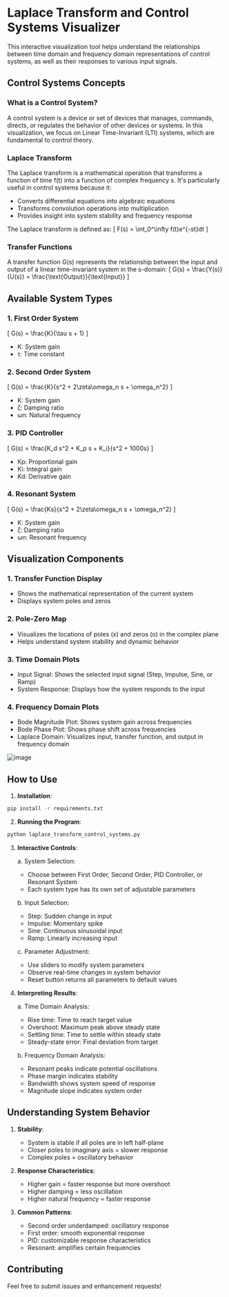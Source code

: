 # Laplace Transform and Control Systems Visualizer

This interactive visualization tool helps understand the relationships between time domain and frequency domain representations of control systems, as well as their responses to various input signals.

## Control Systems Concepts

### What is a Control System?
A control system is a device or set of devices that manages, commands, directs, or regulates the behavior of other devices or systems. In this visualization, we focus on Linear Time-Invariant (LTI) systems, which are fundamental to control theory.

### Laplace Transform
The Laplace transform is a mathematical operation that transforms a function of time f(t) into a function of complex frequency s. It's particularly useful in control systems because it:
- Converts differential equations into algebraic equations
- Transforms convolution operations into multiplication
- Provides insight into system stability and frequency response

The Laplace transform is defined as:
\[ F(s) = \int_0^\infty f(t)e^{-st}dt \]

### Transfer Functions
A transfer function G(s) represents the relationship between the input and output of a linear time-invariant system in the s-domain:
\[ G(s) = \frac{Y(s)}{U(s)} = \frac{\text{Output}}{\text{Input}} \]

## Available System Types

### 1. First Order System
\[ G(s) = \frac{K}{\tau s + 1} \]
- K: System gain
- τ: Time constant

### 2. Second Order System
\[ G(s) = \frac{K}{s^2 + 2\zeta\omega_n s + \omega_n^2} \]
- K: System gain
- ζ: Damping ratio
- ωn: Natural frequency

### 3. PID Controller
\[ G(s) = \frac{K_d s^2 + K_p s + K_i}{s^2 + 1000s} \]
- Kp: Proportional gain
- Ki: Integral gain
- Kd: Derivative gain

### 4. Resonant System
\[ G(s) = \frac{Ks}{s^2 + 2\zeta\omega_n s + \omega_n^2} \]
- K: System gain
- ζ: Damping ratio
- ωn: Resonant frequency

## Visualization Components

### 1. Transfer Function Display
- Shows the mathematical representation of the current system
- Displays system poles and zeros

### 2. Pole-Zero Map
- Visualizes the locations of poles (x) and zeros (o) in the complex plane
- Helps understand system stability and dynamic behavior

### 3. Time Domain Plots
- Input Signal: Shows the selected input signal (Step, Impulse, Sine, or Ramp)
- System Response: Displays how the system responds to the input

### 4. Frequency Domain Plots
- Bode Magnitude Plot: Shows system gain across frequencies
- Bode Phase Plot: Shows phase shift across frequencies
- Laplace Domain: Visualizes input, transfer function, and output in frequency domain

![image](https://github.com/user-attachments/assets/0607b70e-6ffd-42b2-b673-3159ca045fea)

## How to Use

1. **Installation**:
```bash
pip install -r requirements.txt
```

2. **Running the Program**:
```bash
python laplace_transform_control_systems.py
```

3. **Interactive Controls**:

   a. System Selection:
   - Choose between First Order, Second Order, PID Controller, or Resonant System
   - Each system type has its own set of adjustable parameters

   b. Input Selection:
   - Step: Sudden change in input
   - Impulse: Momentary spike
   - Sine: Continuous sinusoidal input
   - Ramp: Linearly increasing input

   c. Parameter Adjustment:
   - Use sliders to modify system parameters
   - Observe real-time changes in system behavior
   - Reset button returns all parameters to default values

4. **Interpreting Results**:

   a. Time Domain Analysis:
   - Rise time: Time to reach target value
   - Overshoot: Maximum peak above steady state
   - Settling time: Time to settle within steady state
   - Steady-state error: Final deviation from target

   b. Frequency Domain Analysis:
   - Resonant peaks indicate potential oscillations
   - Phase margin indicates stability
   - Bandwidth shows system speed of response
   - Magnitude slope indicates system order

## Understanding System Behavior

1. **Stability**:
   - System is stable if all poles are in left half-plane
   - Closer poles to imaginary axis = slower response
   - Complex poles = oscillatory behavior

2. **Response Characteristics**:
   - Higher gain = faster response but more overshoot
   - Higher damping = less oscillation
   - Higher natural frequency = faster response

3. **Common Patterns**:
   - Second order underdamped: oscillatory response
   - First order: smooth exponential response
   - PID: customizable response characteristics
   - Resonant: amplifies certain frequencies

## Contributing

Feel free to submit issues and enhancement requests! 
